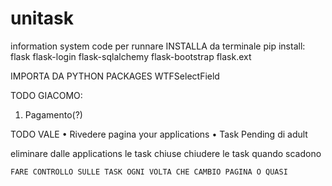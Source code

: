 # unitask
information system code
per runnare INSTALLA da terminale pip install:
flask 
flask-login 
flask-sqlalchemy
flask-bootstrap
flask.ext

IMPORTA DA PYTHON PACKAGES
WTFSelectField

TODO GIACOMO:
1) Pagamento(?)

TODO VALE
• Rivedere pagina your applications
• Task Pending di adult



eliminare dalle applications le task chiuse
chiudere le task quando scadono

    FARE CONTROLLO SULLE TASK OGNI VOLTA CHE CAMBIO PAGINA O QUASI




